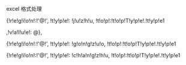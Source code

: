 excel 格式处理


{!r!e!g!i!o!n!:!'@!',  !t!y!p!e!: !j!u!z!h!u, !t!o!p!:!t!o!p!T!y!p!e!.!t!y!p!e1

,!v!a!l!u!e!: @},


{!r!e!g!i!o!n!:!'@!',  !t!y!p!e!: !g!o!n!g!z!u!o, !t!o!p!:!t!o!p!T!y!p!e!.!t!y!p!e1


{!r!e!g!i!o!n!:!'@!',  !t!y!p!e!: !c!h!a!n!g!z!h!u, !t!o!p!:!t!o!p!T!y!p!e!.!t!y!p!e1

